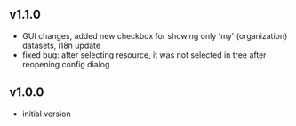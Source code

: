 v1.1.0
---
* GUI changes, added new checkbox for showing only 'my' (organization) datasets, i18n update
* fixed bug: after selecting resource, it was not selected in tree after reopening config dialog

v1.0.0
---
* initial version